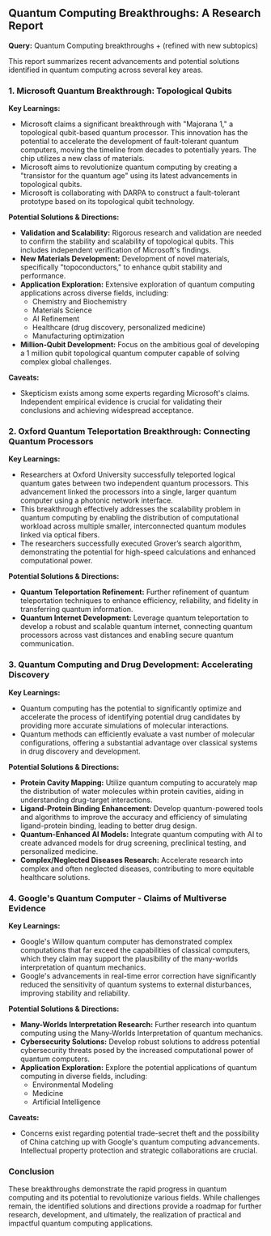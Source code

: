 ## Quantum Computing Breakthroughs: A Research Report

**Query:** Quantum Computing breakthroughs + (refined with new subtopics)

This report summarizes recent advancements and potential solutions identified in quantum computing across several key areas.

### 1. Microsoft Quantum Breakthrough: Topological Qubits

**Key Learnings:**

*   Microsoft claims a significant breakthrough with "Majorana 1," a topological qubit-based quantum processor. This innovation has the potential to accelerate the development of fault-tolerant quantum computers, moving the timeline from decades to potentially years. The chip utilizes a new class of materials.
*   Microsoft aims to revolutionize quantum computing by creating a "transistor for the quantum age" using its latest advancements in topological qubits.
*   Microsoft is collaborating with DARPA to construct a fault-tolerant prototype based on its topological qubit technology.

**Potential Solutions & Directions:**

*   **Validation and Scalability:** Rigorous research and validation are needed to confirm the stability and scalability of topological qubits. This includes independent verification of Microsoft's findings.
*   **New Materials Development:** Development of novel materials, specifically "topoconductors," to enhance qubit stability and performance.
*   **Application Exploration:** Extensive exploration of quantum computing applications across diverse fields, including:
    *   Chemistry and Biochemistry
    *   Materials Science
    *   AI Refinement
    *   Healthcare (drug discovery, personalized medicine)
    *   Manufacturing optimization
*   **Million-Qubit Development:** Focus on the ambitious goal of developing a 1 million qubit topological quantum computer capable of solving complex global challenges.

**Caveats:**

*   Skepticism exists among some experts regarding Microsoft's claims. Independent empirical evidence is crucial for validating their conclusions and achieving widespread acceptance.

### 2. Oxford Quantum Teleportation Breakthrough: Connecting Quantum Processors

**Key Learnings:**

*   Researchers at Oxford University successfully teleported logical quantum gates between two independent quantum processors. This advancement linked the processors into a single, larger quantum computer using a photonic network interface.
*   This breakthrough effectively addresses the scalability problem in quantum computing by enabling the distribution of computational workload across multiple smaller, interconnected quantum modules linked via optical fibers.
*   The researchers successfully executed Grover’s search algorithm, demonstrating the potential for high-speed calculations and enhanced computational power.

**Potential Solutions & Directions:**

*   **Quantum Teleportation Refinement:** Further refinement of quantum teleportation techniques to enhance efficiency, reliability, and fidelity in transferring quantum information.
*   **Quantum Internet Development:** Leverage quantum teleportation to develop a robust and scalable quantum internet, connecting quantum processors across vast distances and enabling secure quantum communication.

### 3. Quantum Computing and Drug Development: Accelerating Discovery

**Key Learnings:**

*   Quantum computing has the potential to significantly optimize and accelerate the process of identifying potential drug candidates by providing more accurate simulations of molecular interactions.
*   Quantum methods can efficiently evaluate a vast number of molecular configurations, offering a substantial advantage over classical systems in drug discovery and development.

**Potential Solutions & Directions:**

*   **Protein Cavity Mapping:** Utilize quantum computing to accurately map the distribution of water molecules within protein cavities, aiding in understanding drug-target interactions.
*   **Ligand-Protein Binding Enhancement:** Develop quantum-powered tools and algorithms to improve the accuracy and efficiency of simulating ligand-protein binding, leading to better drug design.
*   **Quantum-Enhanced AI Models:** Integrate quantum computing with AI to create advanced models for drug screening, preclinical testing, and personalized medicine.
*   **Complex/Neglected Diseases Research:** Accelerate research into complex and often neglected diseases, contributing to more equitable healthcare solutions.

### 4. Google's Quantum Computer - Claims of Multiverse Evidence

**Key Learnings:**

*   Google's Willow quantum computer has demonstrated complex computations that far exceed the capabilities of classical computers, which they claim may support the plausibility of the many-worlds interpretation of quantum mechanics.
*   Google's advancements in real-time error correction have significantly reduced the sensitivity of quantum systems to external disturbances, improving stability and reliability.

**Potential Solutions & Directions:**

*   **Many-Worlds Interpretation Research:** Further research into quantum computing using the Many-Worlds Interpretation of quantum mechanics.
*   **Cybersecurity Solutions:** Develop robust solutions to address potential cybersecurity threats posed by the increased computational power of quantum computers.
*   **Application Exploration:** Explore the potential applications of quantum computing in diverse fields, including:
    *   Environmental Modeling
    *   Medicine
    *   Artificial Intelligence

**Caveats:**

*   Concerns exist regarding potential trade-secret theft and the possibility of China catching up with Google's quantum computing advancements.  Intellectual property protection and strategic collaborations are crucial.

### Conclusion

These breakthroughs demonstrate the rapid progress in quantum computing and its potential to revolutionize various fields. While challenges remain, the identified solutions and directions provide a roadmap for further research, development, and ultimately, the realization of practical and impactful quantum computing applications.
